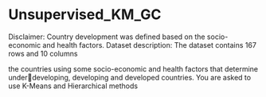 # Unsupervised_KM_GC

Disclaimer: Country development was defined based on the socio-economic and 
health factors.
Dataset description: The dataset contains 167 rows and 10 columns

the countries using some socio-economic and health factors that determine underdeveloping, developing and developed countries. You are asked to use K-Means and 
Hierarchical methods
